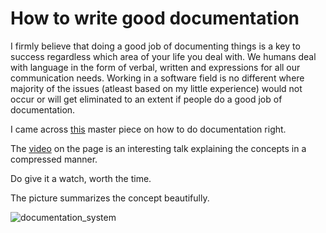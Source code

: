 # How to write good documentation

I firmly believe that doing a good job of documenting things is a key to success regardless which area of your life you deal with. We humans deal with language in the form of verbal, written and expressions for all our communication needs. Working in a software field is no different where majority of the issues (atleast based on my little experience) would not occur or will get eliminated to an extent if people do a good job of documentation.

I came across [this](https://documentation.divio.com/) master piece on how to do documentation right.

The [video](https://youtu.be/t4vKPhjcMZg) on the page is an interesting talk explaining the concepts in a compressed manner.

Do give it a watch, worth the time.

The picture summarizes the concept beautifully.

![documentation_system](https://user-images.githubusercontent.com/4402428/134496109-bd5291db-02a4-4a3e-82c9-a5472575acc6.png)

